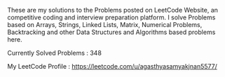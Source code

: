 These are my solutions to the Problems posted on LeetCode Website, an competitive coding and interview preparation platform. 
I solve Problems based on Arrays, Strings, Linked Lists, Matrix, Numerical Problems, Backtracking and other Data Structures and Algorithms based problems here.

Currently Solved Problems : 348

My LeetCode Profile : https://leetcode.com/u/agasthyasamyakjnan5577/
